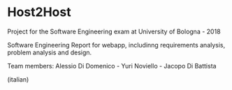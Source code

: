 # Host2Host

Project for the Software Engineering exam at University of Bologna - 2018

Software Engineering Report for webapp, includinng requirements analysis, problem analysis and design.

Team members: Alessio Di Domenico -  Yuri Noviello - Jacopo Di Battista

(italian)
